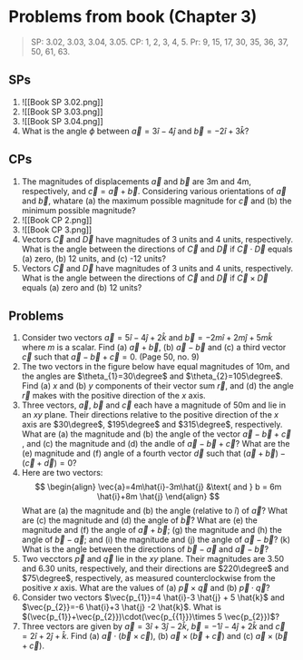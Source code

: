 # Problems from book (Chapter 3)
> SP: 3.02, 3.03, 3.04, 3.05. 
> CP: 1, 2, 3, 4, 5. 
> Pr: 9, 15, 17, 30, 35, 36, 37, 50, 61, 63.

## SPs
1. ![[Book SP 3.02.png]]
2. ![[Book SP 3.03.png]]
3. ![[Book SP 3.04.png]]
4. What is the angle $\phi$ between $\vec{a}=3 \hat{i}-4 \hat{j}$ and $\vec{b}=-2 \hat{i}+ 3\hat{k}$?

## CPs
1. The magnitudes of displacements $\vec{a}$ and $\vec{b}$ are 3m and 4m, respectively, and $\vec{c}=\vec{a}+\vec{b}$. Considering various orientations of $\vec{a}$ and $\vec{b}$, whatare (a) the maximum possible magnitude for $\vec{c}$ and (b) the minimum possible magnitude?
2. ![[Book CP 2.png]]
3. ![[Book CP 3.png]]
4. Vectors $\vec{C}$ and $\vec{D}$ have magnitudes of 3 units and 4 units, respectively. What is the angle between the directions of $\vec{C}$ and $\vec{D}$ if $\vec{C}\cdot \vec{D}$ equals (a) zero, (b) 12 units, and (c) -12 units?
5. Vectors $\vec{C}$ and $\vec{D}$ have magnitudes of 3 units and 4 units, respectively. What is the angle between the directions of $\vec{C}$ and $\vec{D}$ if $\vec{C}\times \vec{D}$ equals (a) zero and (b) 12 units?

## Problems
1. Consider two vectors $\vec{a}=5\hat{i}-4\hat{j}+2\hat{k}$ and $\vec{b}=-2m\hat{i}+2m\hat{j}+5m\hat{k}$ where $m$ is a scalar. Find (a) $\vec{a}+\vec{b}$, (b) $\vec{a}-\vec{b}$ and (c) a third vector $\vec c$ such that $\vec{a}-\vec{b}+\vec{c}=0$. (Page 50, no. 9)
2. The two vectors in the figure below have equal magnitudes of 10m, and the angles are $\theta_{1}=30\degree$ and $\theta_{2}=105\degree$. Find (a) $x$ and (b) $y$ components of their vector sum $\vec{r}$, and (d) the angle $\vec{r}$ makes with the positive direction of the $x$ axis.
3. Three vectors, $\vec{a}$, $\vec{b}$ and $\vec{c}$ each have a magnitude of 50m and lie in an $xy$ plane. Their directions relative to the positive direction of the $x$ axis are $30\degree$, $195\degree$ and $315\degree$, respectively. What are (a) the magnitude and (b) the angle of the vector $\vec{a}-\vec{b}+\vec{c}$ , and (c) the magnitude and (d) the andle of $\vec{a}-\vec{b}+\vec{c}$? What are the (e) magnitude and (f) angle of a fourth vector $\vec{d}$ such that $(\vec{a}+\vec{b})-(\vec{c}+\vec{d})=0$?
4. Here are two vectors: $$
\begin{align}
  \vec{a}=4m\hat{i}-3m\hat{j} &\text{ and } b = 6m \hat{i}+8m \hat{j}
\end{align}
$$ What are (a) the magnitude and (b) the angle (relative to $\hat{i}$) of $\vec{a}$? What are (c) the magnitude and (d) the angle of $\vec{b}$? What are (e) the magnitude and (f) the angle of $\vec{a}+\vec{b}$; (g) the magnitude and (h) the angle of $\vec{b}-\vec{a}$; and (i) the magnitude and (j) the angle of $\vec{a}-\vec{b}$? (k) What is the angle between the directions of $\vec{b}-\vec{a}$ and $\vec{a}-\vec{b}$?
5. Two vecctors $\vec{p}$ and $\vec{q}$ lie in the $xy$ plane. Their magnitudes are 3.50 and 6.30 units, respectively, and their directions are $220\degree$ and $75\degree$, respectively, as measured counterclockwise from the positive $x$ axis. What are the values of (a) $\vec{p}\times \vec{q}$ and (b) $\vec{p}\cdot \vec{q}$?
6. Consider two vectors $\vec{p_{1}}=4 \hat{i}-3 \hat{j} + 5 \hat{k}$ and $\vec{p_{2}}=-6 \hat{i}+3 \hat{j} -2 \hat{k}$. What is $(\vec{p_{1}}+\vec{p_{2}})\cdot(\vec{p_{{1}}}\times 5 \vec{p_{2}})$?
7. Three vectors are given by $\vec{a}=3 \hat{i}+ 3 \hat{j}- 2\hat{k}$, $\vec{b}=-1 \hat{i}-4 \hat{j}+2 \hat{k}$ and $\vec{c}=2 \hat{i}+2 \hat{j}+ \hat{k}$. Find (a) $\vec{a}\cdot(\vec{b}\times \vec{c})$,  (b) $\vec{a}\times(\vec{b}+\vec{c})$ and (c) $\vec{a}\times(\vec{b}+\vec{c})$.
